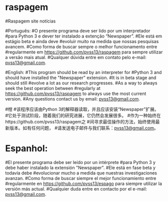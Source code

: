 # raspagem
#Raspagem site notícias

#Português:
#O presente programa deve ser lido por um interpretador 
#para Python 3 e dever ter instalado a extenção “Newspaper”. 
#Ele está em estágio beta e ainda deve 
#evoluir muito na medida que nossas pesquisas avancem. 
#Como forma de buscar sempre o melhor funcionamento entre 
#regularmente em https://github.com/pvss13/raspagem para sempre utilizar a versão mais atual. 
#Qualquer dúvida entre em contato pelo e-mail: pvss13@gmail.com.

#English:
#This program should be read by an interpreter for 
#Python 3 and should have installed the "Newspaper" extension. 
#It is in beta stage and should still 
#evolve a lot as our research progresses. 
#As a way to always seek the best operation between 
#regularly at https://github.com/pvss13/raspagem to always use the most current version. 
#Any questions contact us by email: pvss13@gmail.com.

#柑
#该程序应该由Python 3的解释器读取，并且应该安装“Newspaper”扩展。
#它处于测试阶段，随着我们的研究进展，它仍然会发展很多。
#作为一种始终在https://github.com/pvss13/raspagem之
#间寻求最佳操作的方法，始终使用最新版本。如有任何问题，
#请发送电子邮件与我们联系：pvss13@gmail.com。

# Espanhol:
#El presente programa debe ser leído por un intérprete
#para Python 3 y debe haber instalado la extensión "Newspaper".
#Ele está en fase beta y todavía debe
#evolucionar mucho a medida que nuestras investigaciones avanzan.
#Como forma de buscar siempre el mejor funcionamiento entre
#regularmente en https://github.com/pvss13/espago para siempre utilizar la versión más actual.
#Qualquier duda entre en contacto por el e-mail: pvss13@gmail.com.
